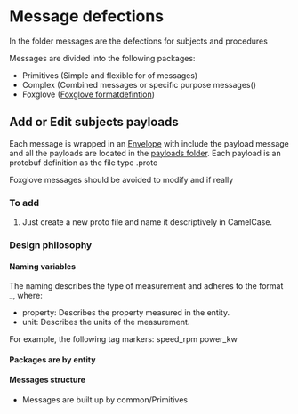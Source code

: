 # Message defections  

In the folder messages are the defections for subjects and procedures

Messages are divided into the following packages:

- Primitives (Simple and flexible for of messages)
- Complex (Combined messages or specific purpose messages()
- Foxglove ([Foxglove formatdefintion](https://github.com/foxglove/schemas/tree/main/schemas/proto/foxglove)) 

## Add or Edit subjects payloads

Each message is wrapped in an [Envelope](./Envelope.proto) with include the payload message and all the payloads are located in the [payloads folder](./payloads/). Each payload is an protobuf definition as the file type .proto


Foxglove messages should be avoided to modify and if really 

### To add

1) Just create a new proto file and name it descriptively in CamelCase.



### Design philosophy

#### Naming variables  

The naming describes the type of measurement and adheres to the format <property>_<unit>, where:

- property: Describes the property measured in the entity.
- unit: Describes the units of the measurement.

For example, the following tag markers:
speed_rpm
power_kw

#### Packages are by entity 

#### Messages structure 

- Messages are built up by common/Primitives  